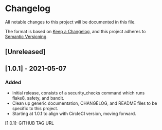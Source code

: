 # Changelog
All notable changes to this project will be documented in this file.

The format is based on [Keep a Changelog](https://keepachangelog.com/en/1.0.0/),
and this project adheres to [Semantic Versioning](https://semver.org/spec/v2.0.0.html).

## [Unreleased]


## [1.0.1] - 2021-05-07
### Added
 - Initial release, consists of a security_checks command which runs flake8, safety, and bandit.
 - Clean up generic documentation, CHANGELOG, and README files to be specific to this project.
 - Starting at 1.0.1 to align with CircleCI version, moving forward.


[1.0.1]: GITHUB TAG URL
